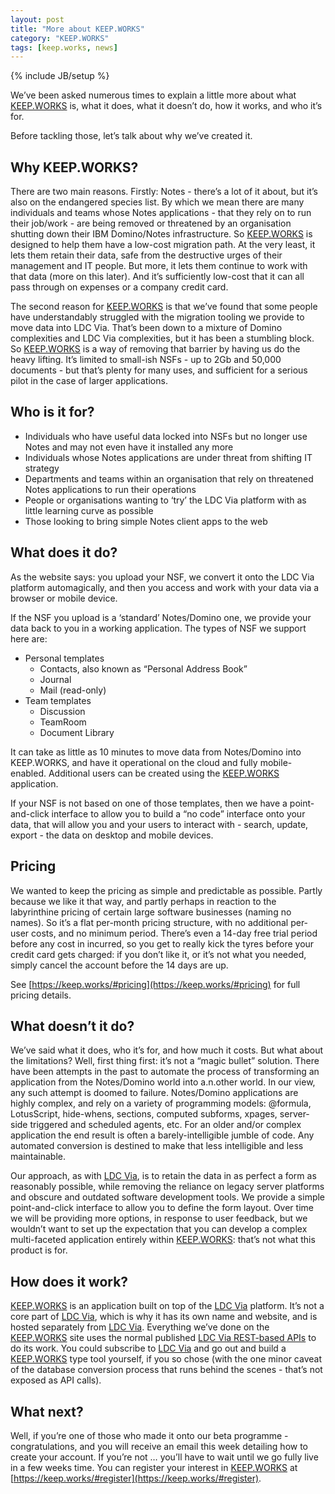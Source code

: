 ```yaml
---
layout: post
title: "More about KEEP.WORKS"
category: "KEEP.WORKS"
tags: [keep.works, news]
---
```

{% include JB/setup %}

We’ve been asked numerous times to explain a little more about what [KEEP.WORKS](http://keep.works) is, what it does, what it doesn’t do, how it works, and who it’s for. 

Before tackling those, let’s talk about why we’ve created it. 


## Why KEEP.WORKS?

There are two main reasons. Firstly: Notes - there’s a lot of it about, but it’s also on the endangered species list. By which we mean there are many individuals and teams whose Notes applications - that they rely on to run their job/work - are being removed or threatened by an organisation shutting down their IBM Domino/Notes infrastructure. So [KEEP.WORKS](http://keep.works) is designed to help them have a low-cost migration path. At the very least, it lets them retain their data, safe from the destructive urges of their management and IT people. But more, it lets them continue to work with that data (more on this later). And it’s sufficiently low-cost that it can all pass through on expenses or a company credit card.

The second reason for [KEEP.WORKS](http://keep.works) is that we’ve found that some people have understandably struggled with the migration tooling we provide to move data into LDC Via. That’s been down to a mixture of Domino complexities and LDC Via complexities, but it has been a stumbling block. So [KEEP.WORKS](http://keep.works) is a way of removing that barrier by having us do the heavy lifting. It’s limited to small-ish NSFs - up to 2Gb and 50,000 documents - but that’s plenty for many uses, and sufficient for a serious pilot in the case of larger applications.


## Who is it for?

* Individuals who have useful data locked into NSFs but no longer use Notes and may not even have it installed any more
* Individuals whose Notes applications are under threat from shifting IT strategy
* Departments and teams within an organisation that rely on threatened Notes applications to run their operations
* People or organisations wanting to ‘try’ the LDC Via platform with as little learning curve as possible
* Those looking to bring simple Notes client apps to the web


## What does it do?

As the website says: you upload your NSF, we convert it onto the LDC Via platform automagically, and then you access and work with your data via a browser or mobile device. 

If the NSF you upload is a ‘standard’ Notes/Domino one, we provide your data back to you in a working application. The types of NSF we support here are:

* Personal templates
   * Contacts, also known as “Personal Address Book”
   * Journal
   * Mail (read-only)
* Team templates
   * Discussion
   * TeamRoom
   * Document Library

It can take as little as 10 minutes to move data from Notes/Domino into KEEP.WORKS, and have it operational on the cloud and fully mobile-enabled. Additional users can be created using the [KEEP.WORKS](http://keep.works) application.

If your NSF is not based on one of those templates, then we have a point-and-click interface to allow you to build a “no code” interface onto your data, that will allow you and your users to interact with - search, update, export - the data on desktop and mobile devices.


## Pricing

We wanted to keep the pricing as simple and predictable as possible. Partly because we like it that way, and partly perhaps in reaction to the labyrinthine pricing of certain large software businesses (naming no names). So it’s a flat per-month pricing structure, with no additional per-user costs, and no minimum period. There’s even a 14-day free trial period before any cost in incurred, so you get to really kick the tyres before your credit card gets charged: if you don’t like it, or it’s not what you needed, simply cancel the account before the 14 days are up. 

See [https://keep.works/#pricing](https://keep.works/#pricing) for full pricing details. 


## What doesn’t it do?

We’ve said what it does, who it’s for, and how much it costs. But what about the limitations? Well, first thing first: it’s not a “magic bullet” solution. There have been attempts in the past to automate the process of transforming an application from the Notes/Domino world into a.n.other world. In our view, any such attempt is doomed to failure. Notes/Domino applications are highly complex, and rely on a variety of programming models: @formula, LotusScript, hide-whens, sections, computed subforms, xpages, server-side triggered and scheduled agents, etc. For an older and/or complex application the end result is often a barely-intelligible jumble of code. Any automated conversion is destined to make that less intelligible and less maintainable. 

Our approach, as with [LDC Via](http://ldcvia.com), is to retain the data in as perfect a form as reasonably possible, while removing the reliance on legacy server platforms and obscure and outdated software development tools. We provide a simple point-and-click interface to allow you to define the form layout. Over time we will be providing more options, in response to user feedback, but we wouldn’t want to set up the expectation that you can develop a complex multi-faceted application entirely within [KEEP.WORKS](http://keep.works): that’s not what this product is for.


## How does it work?

[KEEP.WORKS](http://keep.works) is an application built on top of the [LDC Via](http://ldcvia.com) platform. It’s not a core part of [LDC Via](http://ldcvia.com), which is why it has its own name and website, and is hosted separately from [LDC Via](http://ldcvia.com). Everything we’ve done on the [KEEP.WORKS](http://keep.works) site uses the normal published [LDC Via REST-based APIs](http://api.ldcvia.com) to do its work. You could subscribe to [LDC Via](http://ldcvia.com) and go out and build a [KEEP.WORKS](http://keep.works) type tool yourself, if you so chose (with the one minor caveat of the database conversion process that runs behind the scenes - that’s not exposed as API calls).  


## What next?

Well, if you’re one of those who made it onto our beta programme - congratulations, and you will receive an email this week detailing how to create your account. If you’re not … you’ll have to wait until we go fully live in a few weeks time. You can register your interest in [KEEP.WORKS](http://keep.works) at [https://keep.works/#register](https://keep.works/#register). 



